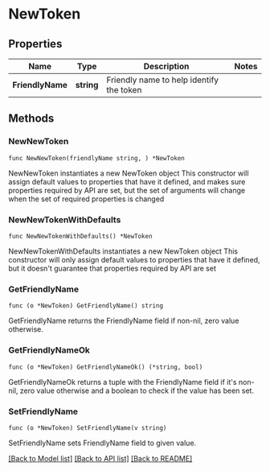 # NewToken

## Properties

Name | Type | Description | Notes
------------ | ------------- | ------------- | -------------
**FriendlyName** | **string** | Friendly name to help identify the token | 

## Methods

### NewNewToken

`func NewNewToken(friendlyName string, ) *NewToken`

NewNewToken instantiates a new NewToken object
This constructor will assign default values to properties that have it defined,
and makes sure properties required by API are set, but the set of arguments
will change when the set of required properties is changed

### NewNewTokenWithDefaults

`func NewNewTokenWithDefaults() *NewToken`

NewNewTokenWithDefaults instantiates a new NewToken object
This constructor will only assign default values to properties that have it defined,
but it doesn't guarantee that properties required by API are set

### GetFriendlyName

`func (o *NewToken) GetFriendlyName() string`

GetFriendlyName returns the FriendlyName field if non-nil, zero value otherwise.

### GetFriendlyNameOk

`func (o *NewToken) GetFriendlyNameOk() (*string, bool)`

GetFriendlyNameOk returns a tuple with the FriendlyName field if it's non-nil, zero value otherwise
and a boolean to check if the value has been set.

### SetFriendlyName

`func (o *NewToken) SetFriendlyName(v string)`

SetFriendlyName sets FriendlyName field to given value.



[[Back to Model list]](../README.md#documentation-for-models) [[Back to API list]](../README.md#documentation-for-api-endpoints) [[Back to README]](../README.md)


